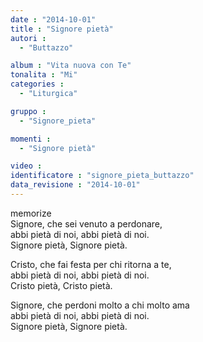 ```yaml
---
date : "2014-10-01"
title : "Signore pietà"
autori : 
  - "Buttazzo"

album : "Vita nuova con Te"
tonalita : "Mi"
categories : 
  - "Liturgica"

gruppo : 
  - "Signore_pieta"

momenti : 
  - "Signore pietà"

video : 
identificatore : "signore_pieta_buttazzo"
data_revisione : "2014-10-01"
---
```

  
  
  
  
  
  
  
  
memorize  
Signore, che sei venuto a perdonare,  
abbi pietà di noi,    abbi pietà di noi.  
Signore pietà, Signore pietà.      
  
  
  
Cristo, che fai festa per chi ritorna a te,  
abbi pietà di noi,    abbi pietà di noi.  
Cristo pietà, Cristo pietà.   
  
  
  
Signore, che perdoni molto a chi molto ama  
abbi pietà di noi,    abbi pietà di noi.  
Signore pietà, Signore pietà.   
  
